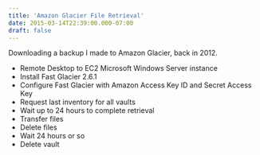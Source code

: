 ```yaml
---
title: 'Amazon Glacier File Retrieval'
date: 2015-03-14T22:39:00.000-07:00
draft: false
---
```


Downloading a backup I made to Amazon Glacier, back in 2012.  

*   Remote Desktop to EC2 Microsoft Windows Server instance
*   Install Fast Glacier 2.6.1
*   Configure Fast Glacier with Amazon Access Key ID and Secret Access Key
*   Request last inventory for all vaults
*   Wait up to 24 hours to complete retrieval
*   Transfer files
*   Delete files
*   Wait 24 hours or so
*   Delete vault